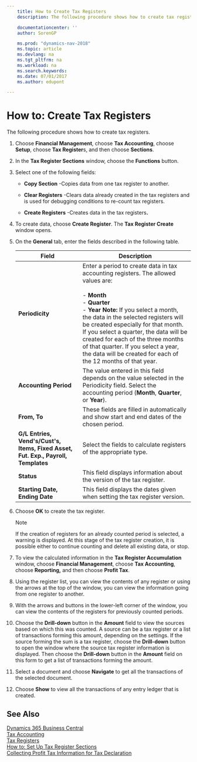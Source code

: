 ```yaml
---
    title: How to Create Tax Registers 
    description: The following procedure shows how to create tax registers.

    documentationcenter: ''
    author: SorenGP

    ms.prod: "dynamics-nav-2018"
    ms.topic: article
    ms.devlang: na
    ms.tgt_pltfrm: na
    ms.workload: na
    ms.search.keywords:
    ms.date: 07/01/2017
    ms.author: edupont

---
```

# How to: Create Tax Registers
The following procedure shows how to create tax registers.  

1. Choose **Financial Management**, choose **Tax Accounting**, choose **Setup**, choose **Tax Register**s, and then choose **Sections**.  

2. In the **Tax Register Sections** window, choose the **Functions** button.  

3. Select one of the following fields:  

   - **Copy Section** -Copies data from one tax register to another.  

   - **Clear Registers** -Clears data already created in the tax registers and is used for debugging conditions to re-count tax registers.  

   - **Create Registers** -Creates data in the tax registers<strong>.</strong>  

4. To create data, choose **Create Register**. The **Tax Register Create** window opens.  

5. On the **General** tab, enter the fields described in the following table.  


   |                                       Field                                       |                                                                                                                                                                                                                          Description                                                                                                                                                                                                                           |
   |-----------------------------------------------------------------------------------|----------------------------------------------------------------------------------------------------------------------------------------------------------------------------------------------------------------------------------------------------------------------------------------------------------------------------------------------------------------------------------------------------------------------------------------------------------------|
   |                                  **Periodicity**                                  | Enter a period to create data in tax accounting registers. The allowed values are:<br /><br /> -   **Month**<br />-   **Quarter**<br />-   **Year** **Note:**      If you select a month, the data in the selected registers will be created especially for that month. If you select a quarter, the data will be created for each of the three months of that quarter. If you select a year, the data will be created for each of the 12 months of that year. |
   |                               **Accounting Period**                               |                                                                                                                                                  The value entered in this field depends on the value selected in the Periodicity field. Select the accounting period (**Month**, **Quarter**, or **Year**).                                                                                                                                                   |
   |                                   **From, To**                                    |                                                                                                                                                                                  These fields are filled in automatically and show start and end dates of the chosen period.                                                                                                                                                                                   |
   | **G/L Entries, Vend's/Cust's, Items, Fixed Asset, Fut. Exp., Payroll, Templates** |                                                                                                                                                                                               Select the fields to calculate registers of the appropriate type.                                                                                                                                                                                                |
   |                                    **Status**                                     |                                                                                                                                                                                             This field displays information about the version of the tax register.                                                                                                                                                                                             |
   |                          **Starting Date, Ending Date**                           |                                                                                                                                                                                           This field displays the dates given when setting the tax register version.                                                                                                                                                                                           |


6. Choose **OK** to create the tax register.  

   > [!NOTE]  
   >  If the creation of registers for an already counted period is selected, a warning is displayed. At this stage of the tax register creation, it is possible either to continue counting and delete all existing data, or stop.  

7. To view the calculated information in the **Tax Register Accumulation** window, choose **Financial Management**, choose **Tax Accounting**, choose **Reporting,** and then choose **Profit Tax**.  

8. Using the register list, you can view the contents of any register or using the arrows at the top of the window, you can view the information going from one register to another.  

9. With the arrows and buttons in the lower-left corner of the window, you can view the contents of the registers for previously counted periods.  

10. Choose the **Drill-down** button in the **Amount** field to view the sources based on which this was counted. A source can be a tax register or a list of transactions forming this amount, depending on the settings. If the source forming the sum is a tax register, choose the **Drill-down** button to open the window where the source tax register information is displayed. Then choose the **Drill-down** button in the **Amount** field on this form to get a list of transactions forming the amount.  

11. Select a document and choose **Navigate** to get all the transactions of the selected document.  

12. Choose **Show** to view all the transactions of any entry ledger that is created.  

## See Also
[Dynamics 365 Business Central](/dynamics365/business-central/)  
[Tax Accounting](tax-accounting.md)   
 [Tax Registers](tax-registers.md)   
 [How to: Set Up Tax Register Sections](how-to-set-up-tax-register-sections.md)   
 [Collecting Profit Tax Information for Tax Declaration](collecting-profit-tax-information-for-tax-declaration.md)